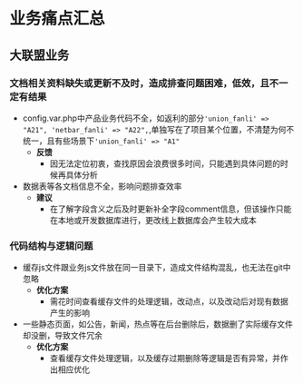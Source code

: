 # 业务痛点汇总
## 大联盟业务
### 文档相关资料缺失或更新不及时，造成排查问题困难，低效，且不一定有结果
- config.var.php中产品业务代码不全，如返利的部分`'union_fanli' => "A21",
'netbar_fanli' => "A22",`,单独写在了项目某个位置，不清楚为何不统一，且有些场景下`'union_fanli' => "A1"`
    - **反馈**
        - 因无法定位初衷，查找原因会浪费很多时间，只能遇到具体问题的时候再具体分析
- 数据表等各文档信息不全，影响问题排查效率
    - **建议**
        - 在了解字段含义之后及时更新补全字段comment信息，但该操作只能在本地或开发数据库进行，更改线上数据库会产生较大成本

###  代码结构与逻辑问题   
- 缓存js文件跟业务js文件放在同一目录下，造成文件结构混乱，也无法在git中忽略
    - **优化方案**
        - 需花时间查看缓存文件的处理逻辑，改动点，以及改动后对现有数据产生的影响
- 一些静态页面，如公告，新闻，热点等在后台删除后，数据删了实际缓存文件却没删，导致文件冗余
    - **优化方案**
        - 查看缓存文件处理逻辑，以及缓存过期删除等逻辑是否有异常，并作出相应优化
    